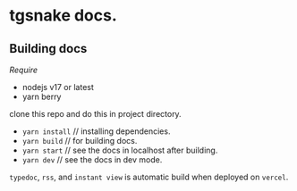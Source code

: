 # tgsnake docs.
## Building docs 
*Require*
- nodejs v17 or latest
- yarn berry

clone this repo and do this in project directory.  

- `yarn install` // installing dependencies.
- `yarn build` // for building docs.
- `yarn start` // see the docs in localhost after building.
- `yarn dev` // see the docs in dev mode. 
  
`typedoc`, `rss`, and `instant view` is automatic build when deployed on `vercel`.
